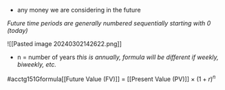 - any money we are considering in the future

*Future time periods are generally numbered sequentially starting with 0 (today)*

![[Pasted image 20240302142622.png]]
- n = number of years
*this is annually, formula will be different if weekly, biweekly, etc.*

#acctg151Gformula[[Future Value (FV)]] = [[Present Value (PV)]] $\times\ (1+r)^n$
